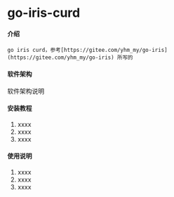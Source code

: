 # go-iris-curd

#### 介绍

    go iris curd，参考[https://gitee.com/yhm_my/go-iris](https://gitee.com/yhm_my/go-iris) 所写的

#### 软件架构

软件架构说明

#### 安装教程

1. xxxx
2. xxxx
3. xxxx

#### 使用说明

1. xxxx
2. xxxx
3. xxxx
